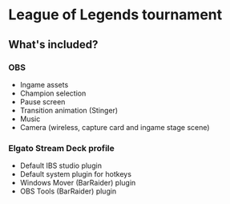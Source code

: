 # League of Legends tournament
## What's included?
### OBS
- Ingame assets
- Champion selection
- Pause screen
- Transition animation (Stinger)
- Music
- Camera (wireless, capture card and ingame stage scene)

### Elgato Stream Deck profile
- Default IBS studio plugin
- Default system plugin for hotkeys
- Windows Mover (BarRaider) plugin
- OBS Tools (BarRaider) plugin
